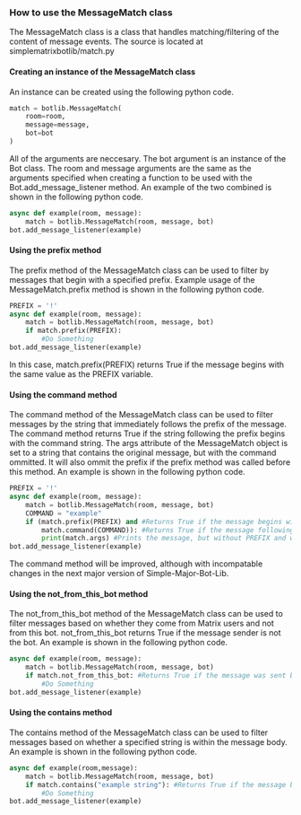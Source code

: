 ### How to use the MessageMatch class
The MessageMatch class is a class that handles matching/filtering of the content of message events. The source is located at simplematrixbotlib/match.py

#### Creating an instance of the MessageMatch class
An instance can be created using the following python code.
```python
match = botlib.MessageMatch(
    room=room,
    message=message,
    bot=bot
)
```
All of the arguments are neccesary. The bot argument is an instance of the Bot class. The room and message arguments are the same as the arguments specified when creating a function to be used with the Bot.add_message_listener method. An example of the two combined is shown in the following python code.
```python
async def example(room, message):
    match = botlib.MessageMatch(room, message, bot)
bot.add_message_listener(example)
```

#### Using the prefix method
The prefix method of the MessageMatch class can be used to filter by messages that begin with a specified prefix. Example usage of the MessageMatch.prefix method is shown in the following python code.
```python
PREFIX = '!'
async def example(room, message):
    match = botlib.MessageMatch(room, message, bot)
    if match.prefix(PREFIX):
        #Do Something
bot.add_message_listener(example)
```
In this case, match.prefix(PREFIX) returns True if the message begins with the same value as the PREFIX variable.

#### Using the command method
The command method of the MessageMatch class can be used to filter messages by the string that immediately follows the prefix of the message. The command method returns True if the string following the prefix begins with the command string. The args attribute of the MessageMatch object is set to a string that contains the original message, but with the command ommitted. It will also ommit the prefix if the prefix method was called before this method. An example is shown in the following python code.
```python
PREFIX = '!'
async def example(room, message):
    match = botlib.MessageMatch(room, message, bot)
    COMMAND = "example"
    if (match.prefix(PREFIX) and #Returns True if the message begins with PREFIX
        match.command(COMMAND)): #Returns True if the message following the prefix begins with COMMAND
        print(match.args) #Prints the message, but without PREFIX and without COMMAND
bot.add_message_listener(example)
```
The command method will be improved, although with incompatable changes in the next major version of Simple-Major-Bot-Lib.

#### Using the not_from_this_bot method
The not_from_this_bot method of the MessageMatch class can be used to filter messages based on whether they come from Matrix users and not from this bot. not_from_this_bot returns True if the message sender is not the bot. An example is shown in the following python code.
```python
async def example(room, message):
    match = botlib.MessageMatch(room, message, bot)
    if match.not_from_this_bot: #Returns True if the message was sent by a different user
        #Do Something
bot.add_message_listener(example)
```

#### Using the contains method
The contains method of the MessageMatch class can be used to filter messages based on whether a specified string is within the message body. An example is shown in the following python code.
```python
async def example(room,message):
    match = botlib.MessageMatch(room, message, bot)
    if match.contains("example string"): #Returns True if the message body contains "example string"
        #Do Something
bot.add_message_listener(example)
```